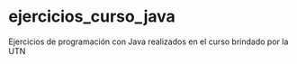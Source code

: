 # ejercicios_curso_java
Ejercicios de programación con Java realizados en el curso brindado por la UTN
